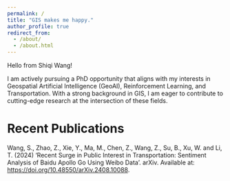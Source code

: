 ```yaml
---
permalink: /
title: "GIS makes me happy."
author_profile: true
redirect_from: 
  - /about/
  - /about.html
---
```

Hello from Shiqi Wang!

I am actively pursuing a PhD opportunity that aligns with my interests in Geospatial Artificial Intelligence (GeoAI), Reinforcement Learning, and Transportation. With a strong background in GIS, I am eager to contribute to cutting-edge research at the intersection of these fields.

Recent Publications
=======

Wang, S., Zhao, Z., Xie, Y., Ma, M., Chen, Z., Wang, Z., Su, B., Xu, W. and Li, T. (2024) ‘Recent Surge in Public Interest in Transportation: Sentiment Analysis of Baidu Apollo Go Using Weibo Data’. arXiv. Available at: https://doi.org/10.48550/arXiv.2408.10088.


